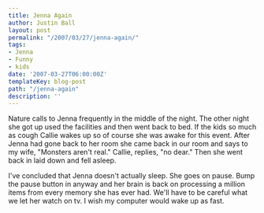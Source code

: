 ```yaml
---
title: Jenna Again
author: Justin Ball
layout: post
permalink: "/2007/03/27/jenna-again/"
tags:
- Jenna
- Funny
- kids
date: '2007-03-27T06:00:00Z'
templateKey: blog-post
path: "/jenna-again"
description: ''
---
```


Nature calls to Jenna frequently in the middle of the night. The other night she got up used the facilities and then went back to bed. If the kids so much as cough Callie wakes up so of course she was awake for this event. After Jenna had gone back to her room she came back in our room and says to my wife, "Monsters aren't real." Callie, replies, "no dear." Then she went back in laid down and fell asleep.

I've concluded that Jenna doesn't actually sleep. She goes on pause. Bump the pause button in anyway and her brain is back on processing a million items from every memory she has ever had. We'll have to be careful what we let her watch on tv. I wish my computer would wake up as fast.
